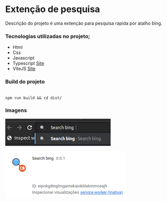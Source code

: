 # Extenção de pesquisa

Descrição do projeto é uma extenção para pesquisa rapida por atalho bing.

### Tecnologias utilizadas no projeto;

- Html
- Css
- Javascript
- Typescript [Site](https://www.typescriptlang.org/)
- ViteJS [Site](https://vitejs.dev/)

### Build do projeto

```shell

npm run build && cd dist/

```

### Imagens

![Screenshot](extension-seach.png)

![Screenshot](extension.png)
